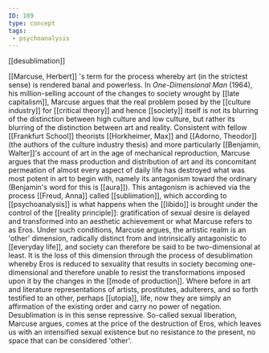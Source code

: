 ```yaml
---
ID: 189
type: concept
tags: 
 - psychoanalysis
---
```


[[desublimation]] 

[[Marcuse, Herbert]] 's term for the
process whereby art (in the strictest sense) is rendered banal and
powerless. In *One-Dimensional Man* (1964), his million-selling account
of the changes to society wrought by [[late capitalism]], Marcuse argues
that the real problem posed by the [[culture industry]] for [[critical theory]] and hence
[[society]] itself is not its
blurring of the distinction between high culture and low culture, but
rather its blurring of the distinction between art and reality.
Consistent with fellow [[Frankfurt School]] theorists [[Horkheimer, Max]] and [[Adorno, Theodor]] (the authors of the
culture industry thesis) and more particularly [[Benjamin, Walter]]'s account of art
in the age of mechanical reproduction, Marcuse argues that the mass
production and distribution of art and its concomitant permeation of
almost every aspect of daily life has destroyed what was most potent in
art to begin with, namely its antagonism toward the ordinary (Benjamin's
word for this is [[aura]]).
This antagonism is achieved via the process
[[Freud, Anna]] called
[[sublimation]], which
according to
[[psychoanalysis]] is what
happens when the [[libido]]
is brought under the control of the [[reality principle]]: gratification of
sexual desire is delayed and transformed into an aesthetic achievement
or what Marcuse refers to as Eros. Under such conditions, Marcuse
argues, the artistic realm is an 'other' dimension, radically distinct
from and intrinsically antagonistic to [[everyday life]], and society can
therefore be said to be two-dimensional at least. It is the loss of this
dimension through the process of desublimation whereby Eros is reduced
to sexuality that results in society becoming one-dimensional and
therefore unable to resist the transformations imposed upon it by the
changes in the [[mode of production]]. Where before in
art and literature representations of artists, prostitutes, adulterers,
and so forth testified to an other, perhaps
[[utopia]], life, now they
are simply an affirmation of the existing order and carry no power of
negation. Desublimation is in this sense repressive. So-called sexual
liberation, Marcuse argues, comes at the price of the destruction of
Eros, which leaves us with an intensified sexual existence but no
resistance to the present, no space that can be considered 'other'.
